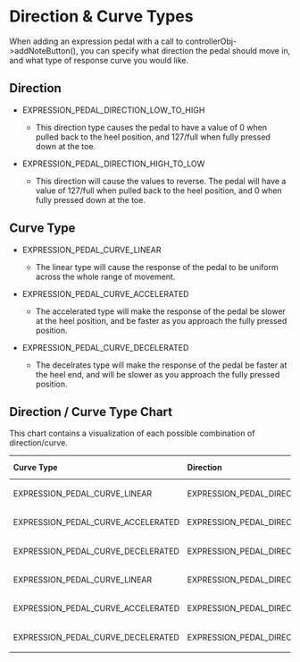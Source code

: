 # Direction & Curve Types

When adding an expression pedal with a call to
controllerObj->addNoteButton(), you can specify what direction the pedal
should move in, and what type of response curve you would like.

## Direction

- EXPRESSION_PEDAL_DIRECTION_LOW_TO_HIGH
  - This direction type causes the pedal to have a value of 0 when pulled back to the heel position, and 127/full when fully pressed down at the toe.

- EXPRESSION_PEDAL_DIRECTION_HIGH_TO_LOW
  - This direction will cause the values to reverse.  The pedal will have a value of 127/full when pulled back to the heel position, and 0 when fully pressed down at the toe.

## Curve Type

- EXPRESSION_PEDAL_CURVE_LINEAR
  - The linear type will cause the response of the pedal to be uniform across the whole range of movement.

- EXPRESSION_PEDAL_CURVE_ACCELERATED
  - The accelerated type will make the response of the pedal be slower at the heel position, and be faster as you approach the fully pressed position.

- EXPRESSION_PEDAL_CURVE_DECELERATED
  - The decelrates type will make the response of the pedal be faster at the heel end, and will be slower as you approach the fully pressed position.

## Direction / Curve Type Chart

This chart contains a visualization of each possible combination of direction/curve.

| Curve Type                         | Direction                              | Curve Shape                                    |
|:-----------------------------------|:--------------------------------------|:------------------------------------------------|
| EXPRESSION_PEDAL_CURVE_LINEAR      | EXPRESSION_PEDAL_DIRECTION_LOW_TO_HIGH | ![shape](curve-linear-normal.png)       |
| EXPRESSION_PEDAL_CURVE_ACCELERATED | EXPRESSION_PEDAL_DIRECTION_LOW_TO_HIGH | ![shape](curve-accelerated-normal.png)  |
| EXPRESSION_PEDAL_CURVE_DECELERATED | EXPRESSION_PEDAL_DIRECTION_LOW_TO_HIGH | ![shape](curve-decelerated-normal.png)  |
| EXPRESSION_PEDAL_CURVE_LINEAR      | EXPRESSION_PEDAL_DIRECTION_HIGH_TO_LOW | ![shape](curve-linear-reverse.png)      |
| EXPRESSION_PEDAL_CURVE_ACCELERATED | EXPRESSION_PEDAL_DIRECTION_HIGH_TO_LOW | ![shape](curve-accelerated-reverse.png) |
| EXPRESSION_PEDAL_CURVE_DECELERATED | EXPRESSION_PEDAL_DIRECTION_HIGH_TO_LOW | ![shape](curve-decelerated-reverse.png) |

